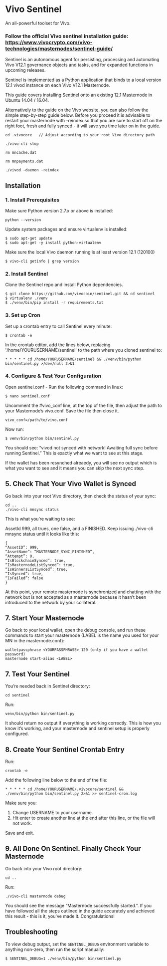 # Vivo Sentinel

An all-powerful toolset for Vivo.

### Follow the official Vivo sentinel installation guide: https://www.vivocrypto.com/vivo-technologies/masternodes/sentinel-guide/

Sentinel is an autonomous agent for persisting, processing and automating Vivo V12.1 governance objects and tasks, and for expanded functions in upcoming releases.

Sentinel is implemented as a Python application that binds to a local version 12.1 vivod instance on each Vivo V12.1 Masternode.

This guide covers installing Sentinel onto an existing 12.1 Masternode in Ubuntu 14.04 / 16.04.

Alternatively to the guide on the Vivo website, you can also follow the simple step-by-step guide below. Before you proceed it is advisable to restart your masternode with -reindex so that you are sure to start off on the right foot, fresh and fully synced - it will save you time later on in the guide.


    cd .vivocore   // Adjust according to your root Vivo directory path

    ./vivo-cli stop

    rm mncache.dat

    rm mnpayments.dat

    ./vivod -daemon -reindex



## Installation

### 1. Install Prerequisites

Make sure Python version 2.7.x or above is installed:

    python --version

Update system packages and ensure virtualenv is installed:

    $ sudo apt-get update
    $ sudo apt-get -y install python-virtualenv

Make sure the local Vivo daemon running is at least version 12.1 (120100)

    $ vivo-cli getinfo | grep version

### 2. Install Sentinel

Clone the Sentinel repo and install Python dependencies.

    $ git clone https://github.com/vivocoin/sentinel.git && cd sentinel
    $ virtualenv ./venv
    $ ./venv/bin/pip install -r requirements.txt

### 3. Set up Cron

Set up a crontab entry to call Sentinel every minute:

    $ crontab -e

In the crontab editor, add the lines below, replacing '/home/YOURUSERNAME/sentinel' to the path where you cloned sentinel to:

    * * * * * cd /home/YOURUSERNAME/sentinel && ./venv/bin/python bin/sentinel.py >/dev/null 2>&1

### 4. Configure & Test Your Configuration

Open sentinel.conf - Run the following command in linux:

    $ nano sentinel.conf

Uncomment the #vivo_conf line, at the top of the file, then adjust the path to your Masternode’s vivo.conf. Save the file then close it.

    vivo_conf=/path/to/vivo.conf

Now run:

    $ venv/bin/python bin/sentinel.py

You should see: “vivod not synced with network! Awaiting full sync before running Sentinel.”
This is exactly what we want to see at this stage.

If the wallet has been resynched alreaedy, you will see no output which is what you want to see and it means you can skip the next sync step.


## 5. Check That Your Vivo Wallet is Synced 

Go back into your root Vivo directory, then check the status of your sync:

    cd .. 
    ./vivo-cli mnsync status


This is what you’re waiting to see:

AssetId 999, all trues, one false, and a FINISHED. Keep issuing ./vivo-cli mnsync status until it looks like this:


    {
    “AssetID”: 999,
    “AssetName”: “MASTERNODE_SYNC_FINISHED”,
    “Attempt”: 0,
    “IsBlockchainSynced”: true,
    “IsMasternodeListSynced”: true,
    “IsWinnersListSynced”: true,
    “IsSynced”: true,
    “IsFailed”: false
    }
    
At this point, your remote masternode is synchronized and chatting with the network but is not accepted as a masternode because it hasn’t been introduced to the network by your collateral.


## 7. Start Your Masternode

 Go back to your local wallet, open the debug console, and run these commands to start your masternode (LABEL is the name you used for your MN in the masternode.conf):

    walletpassphrase <YOURPASSPHRASE> 120 (only if you have a wallet password)
    masternode start-alias <LABEL>


## 7. Test Your Sentinel

You’re needed back in Sentinel directory:

    cd sentinel

Run:

    venv/bin/python bin/sentinel.py

It should return no output if everything is working correctly. This is how you know it’s working, and your masternode and sentinel setup is properly configured.

## 8. Create Your Sentinel Crontab Entry

Run:

    crontab -e

Add the following line below to the end of the file:

    * * * * * cd /home/YOURUSERNAME/.vivocore/sentinel && ./venv/bin/python bin/sentinel.py 2>&1 >> sentinel-cron.log
    

Make sure you:

1) Change USERNAME to your username.
2) Hit enter to create another line at the end after this line, or the file will not work.

Save and exit.

## 9. All Done On Sentinel. Finally Check Your Masternode

Go back into your Vivo root directory:

    cd ..

Run:

    ./vivo-cli masternode debug

You should see the message “Masternode successfully started.”. If you have followed all the steps outlined in the guide accurately and achieved this result - this is it, you've made it. Congratulations!

## Troubleshooting

To view debug output, set the `SENTINEL_DEBUG` environment variable to anything non-zero, then run the script manually:

    $ SENTINEL_DEBUG=1 ./venv/bin/python bin/sentinel.py

